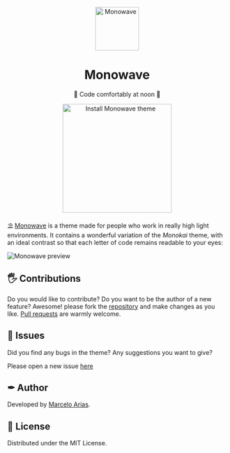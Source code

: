 <p align="center">
  <img
    src="https://i.imgur.com/OcqGVy0.png"
    align="center"
    width="100"
    alt="Monowave"
    title="Monowave"
  />
  <h1 align="center">Monowave</h1>
</p>

<p align="center">
    🌊 Code comfortably at noon 🌅
</p>

<p align="center">
  <a href="https://marketplace.visualstudio.com/items?itemName=MarceloArias.monowave&ssr=false" target="_blank">
    <img
      src="https://i.imgur.com/v48Fde3.png"
      align="center"
      width="250"
      alt="Install Monowave theme"
      title="Install Monowave theme"
    />
  </a>
</p>

⛱ <a href="https://marketplace.visualstudio.com/items?itemName=MarceloArias.monowave&ssr=false" target="_blank">Monowave</a> is a theme made for people who work in really high light environments. It contains a wonderful variation of the _Monokai_ theme, with an ideal contrast so that each letter of code remains readable to your eyes:

![Monowave preview](https://i.imgur.com/2NZbnzl.png)

## 🖐 Contributions

Do you would like to contribute? Do you want to be the author of a new feature?
Awesome! please fork the [repository](https://github.com/360macky/monowave) and make changes as you like. [Pull requests](https://github.com/360macky/monowave/pulls) are warmly welcome.

## 🐛 Issues

Did you find any bugs in the theme? Any suggestions you want to give?

Please open a new issue [here](https://github.com/360macky/monowave/issues)

## ✒ Author

Developed by [Marcelo Arias](https://github.com/360macky).

## 📃 License

Distributed under the MIT License.
